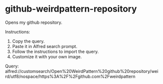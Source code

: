 # github-weirdpattern-repository
Opens my github repository.  

Instructions:  
1. Copy the query.  
2. Paste it in Alfred search prompt.  
3. Follow the instructions to import the query.  
4. Customize it with your own image.  

Query:  
alfred://customsearch/Open%20WeirdPattern%20github%20repository/weird/utf8/nospace/https%3A%2F%2Fgithub.com%2Fweirdpattern